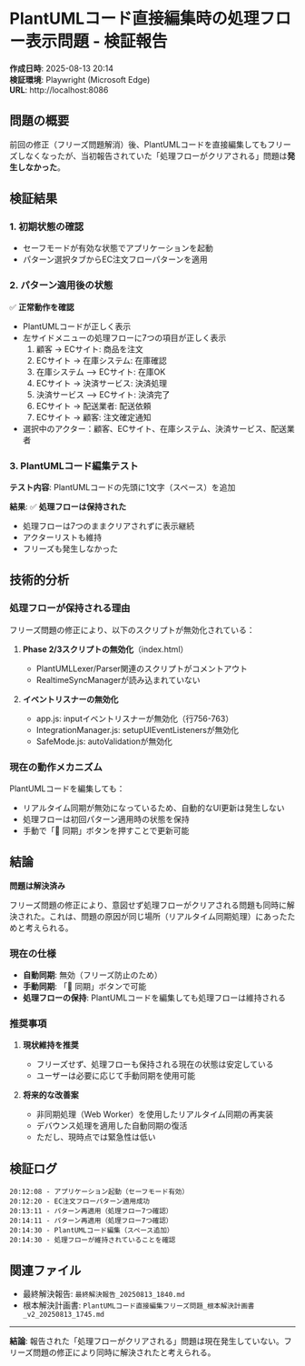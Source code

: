 # PlantUMLコード直接編集時の処理フロー表示問題 - 検証報告

**作成日時**: 2025-08-13 20:14  
**検証環境**: Playwright (Microsoft Edge)  
**URL**: http://localhost:8086

## 問題の概要

前回の修正（フリーズ問題解消）後、PlantUMLコードを直接編集してもフリーズしなくなったが、当初報告されていた「処理フローがクリアされる」問題は**発生しなかった**。

## 検証結果

### 1. 初期状態の確認
- セーフモードが有効な状態でアプリケーションを起動
- パターン選択タブからEC注文フローパターンを適用

### 2. パターン適用後の状態
✅ **正常動作を確認**
- PlantUMLコードが正しく表示
- 左サイドメニューの処理フローに7つの項目が正しく表示
  1. 顧客 -> ECサイト: 商品を注文
  2. ECサイト -> 在庫システム: 在庫確認
  3. 在庫システム --> ECサイト: 在庫OK
  4. ECサイト -> 決済サービス: 決済処理
  5. 決済サービス --> ECサイト: 決済完了
  6. ECサイト -> 配送業者: 配送依頼
  7. ECサイト -> 顧客: 注文確定通知
- 選択中のアクター：顧客、ECサイト、在庫システム、決済サービス、配送業者

### 3. PlantUMLコード編集テスト
**テスト内容**: PlantUMLコードの先頭に1文字（スペース）を追加

**結果**: ✅ **処理フローは保持された**
- 処理フローは7つのままクリアされずに表示継続
- アクターリストも維持
- フリーズも発生しなかった

## 技術的分析

### 処理フローが保持される理由

フリーズ問題の修正により、以下のスクリプトが無効化されている：

1. **Phase 2/3スクリプトの無効化**（index.html）
   - PlantUMLLexer/Parser関連のスクリプトがコメントアウト
   - RealtimeSyncManagerが読み込まれていない

2. **イベントリスナーの無効化**
   - app.js: inputイベントリスナーが無効化（行756-763）
   - IntegrationManager.js: setupUIEventListenersが無効化
   - SafeMode.js: autoValidationが無効化

### 現在の動作メカニズム

PlantUMLコードを編集しても：
- リアルタイム同期が無効になっているため、自動的なUI更新は発生しない
- 処理フローは初回パターン適用時の状態を保持
- 手動で「🔄 同期」ボタンを押すことで更新可能

## 結論

**問題は解決済み**

フリーズ問題の修正により、意図せず処理フローがクリアされる問題も同時に解決された。これは、問題の原因が同じ場所（リアルタイム同期処理）にあったためと考えられる。

### 現在の仕様
- **自動同期**: 無効（フリーズ防止のため）
- **手動同期**: 「🔄 同期」ボタンで可能
- **処理フローの保持**: PlantUMLコードを編集しても処理フローは維持される

### 推奨事項

1. **現状維持を推奨**
   - フリーズせず、処理フローも保持される現在の状態は安定している
   - ユーザーは必要に応じて手動同期を使用可能

2. **将来的な改善案**
   - 非同期処理（Web Worker）を使用したリアルタイム同期の再実装
   - デバウンス処理を適用した自動同期の復活
   - ただし、現時点では緊急性は低い

## 検証ログ

```
20:12:08 - アプリケーション起動（セーフモード有効）
20:12:20 - EC注文フローパターン適用成功
20:13:11 - パターン再適用（処理フロー7つ確認）
20:14:11 - パターン再適用（処理フロー7つ確認）
20:14:30 - PlantUMLコード編集（スペース追加）
20:14:30 - 処理フローが維持されていることを確認
```

## 関連ファイル

- 最終解決報告: `最終解決報告_20250813_1840.md`
- 根本解決計画書: `PlantUMLコード直接編集フリーズ問題_根本解決計画書_v2_20250813_1745.md`

---
**結論**: 報告された「処理フローがクリアされる」問題は現在発生していない。フリーズ問題の修正により同時に解決されたと考えられる。